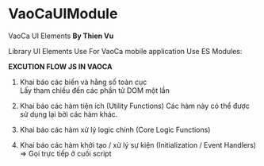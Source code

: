 # VaoCaUIModule

VaoCa UI Elements
**By Thien Vu**

Library UI Elements Use For VaoCa mobile application
Use ES Modules:

<script type="module" defer>
        import { uiManager } from 'https://cdn.jsdelivr.net/gh/lethienvu/VaoCaUIModule/VCUIElements.js';
</script>
<script>
            // Confirm Popup Button
            function showPopupConfirm(
                uiManager.showConfirmPopup({
                    title: "Xác nhận hành động",
                    content: "Bạn có chắc muốn thực hiện thao tác này? Dữ liệu có thể bị thay đổi vĩnh viễn.",
                    iconSvg: `<svg xmlns="http://www.w3.org/2000/svg" width="24" height="24" viewBox="0 0 24 24" fill="none" stroke="currentColor" stroke-width="2" stroke-linecap="round" stroke-linejoin="round" class="feather feather-help-circle"><circle cx="12" cy="12" r="10"></circle><path d="M9.09 9a3 3 0 0 1 5.8 1c0 2-3 3-3 3"></path><line x1="12" y1="17" x2="12.01" y2="17"></line></svg>`,
                    onConfirm: () => {
                        console.log("Người dùng đã Đồng ý!");
                        uiManager.showAlert({ type: 'success', message: 'Bạn đã xác nhận thành công!' });
                    },
                    onCancel: () => {
                        console.log("Người dùng đã Hủy!");
                        uiManager.showAlert({ type: 'notice', message: 'Hành động đã bị hủy bỏ.' });
                    }
                });
            )

            // Success Popup Button
                uiManager.showInfoPopup({
                    title: "Hoàn thành!",
                    content: "Thao tác của bạn đã được thực hiện thành công.",
                    iconSvg: `<svg xmlns="http://www.w3.org/2000/svg" width="24" height="24" viewBox="0 0 24 24" fill="none" stroke="currentColor" stroke-width="2" stroke-linecap="round" stroke-linejoin="round" class="feather feather-check-circle"><path d="M22 11.08V12a10 10 0 1 1-5.93-8.83"></path><polyline points="22 4 12 14.01 9 11.01"></polyline></svg>`,
                    onOk: () => {
                        console.log("Người dùng đã click OK trên Success Popup.");
                    }
                });

            // Error Popup Button
                uiManager.showInfoPopup({
                    title: "Lỗi!",
                    content: "Đã xảy ra lỗi trong quá trình xử lý yêu cầu của bạn. Vui lòng thử lại sau.",
                    iconSvg: `<svg xmlns="http://www.w3.org/2000/svg" width="80" height="94" fill="none">
                        <path fill="url(#a)" d="M36 89A36 36 0 1 0 0 53c0 20 16 36 36 36Z" opacity=".2"/>
                        <path fill="#004C39" d="M3 83c-3-5-3-12-1-18 2-8 9-14 17-16l2 7a17 17 0 0 0-11 24l-7 3Z"/>
                        <path fill="url(#b)" d="m3 94-2-1c-2-5 0-11 4-13 5-2 11 0 13 4 1 1 0 3-1 3-1 1-3 1-3-1l-3-2a5 5 0 0 0-6 7 2 2 0 0 1-2 3Z"/>
                        <path fill="#004C39" d="M65 53c-3 3-7 5-11 6l-2-8a17 17 0 0 0 14-17l8 1a25 25 0 0 1-9 18Z"/>
                        <path fill="url(#c)" d="M77 34a9 9 0 0 1-13 0c-2-2-3-4-3-7l2-2c2 0 3 1 3 2a5 5 0 0 0 9 0c0-1 1-2 3-2l2 2a9 9 0 0 1-3 7Z"/>
                        <path fill="url(#d)" d="m4 29 2 5-1 1 2 5c1 0 0 0 0 0l-6-5 1-1h1v-1l-2-3v-1h3Z"/>
                        <path fill="#004C39" d="m14 49 5 30a17 17 0 0 0 33 1l6-31H14Z"/>
                        <path fill="#fff" d="M27 72v-1h-1v1-2 1l1-1v2Zm1-2h1v1h-1v1-2Zm0 0v1l1-1h-1Zm2 1v-1 1h-1v-1h1v1l1-1v1-1l-1 1Zm3 0v-1 1h-1v-1h1v1l1-1v1-1l-1 1Zm3 0h-1v-1h1v1Zm-1 0h1l-1-1v1Zm1-2v1h1v1h-1v-2Zm1 1h-1v1h1v-1Zm1 0v1-1Zm0-1v1-1Zm0 2v-2 2Zm1-1h1v1h-1a1 1 0 0 0 1 0 1 1 0 0 1-1 0v-1Zm0 0h1-1Zm3 1h-1 1l-1-1v-1a1 1 0 0 1 1 0v1h-1 1v1Zm1 0h-1v-1h1v1Zm-1 0h1v-1l-1 1Zm2 0v-2 2Zm2-1v1h-2v-1h1v1-1h1Zm0 1h1-1v-2 1h1-1v1Zm1-1v1-1Zm0-1v1-1Zm2 1v1h-1l-1-1h2Zm-1 0v1-1Zm2 0v1-1h-1v1-1h1Zm-23-2a13 13 0 0 1-2-5h1v-1 1l1 1a11 11 0 0 0 1 3v-1a9 9 0 0 0 1-3l1-1a4 4 0 0 1 0 1v2a16 16 0 0 1-1 3l-1 1-1-1Zm5 1-1-1v-2h2v-1h-2l1-1h1l2 2v3h-1v-1h-1v1h-1Zm1-1v-1h-1v1h1Zm10-1h2a4 4 0 0 1 0 1h-1l-1 1-1-1h-1v-4l1-1 1-1h1a2 2 0 0 1 1 1v1a6 6 0 0 1-1 0v-1h-1l-1 1v3h1Zm4 1h-1v-1l1-1h2l-1-1h-1a8 8 0 0 1-1 0v-1h2c1 0 2 0 2 2v2h-3Zm1-1h1v-1h-1l-1 1h1Zm-12 1-1-1a1 1 0 0 1 0-1l1-1a1 1 0 0 1 1-1h1a1 1 0 0 1 1 0l1 2-1 2h-2a1 1 0 0 1-1 0Z"/>
                        <mask id="e" width="4" height="4" x="36" y="64" maskUnits="userSpaceOnUse" style="mask-type:luminance">
                            <path fill="#fff" d="M39 65h-3v3h3v-3Z"/>
                        </mask>
                        <g mask="url(#e)">
                            <path fill="#F30" d="M39 66v-1h-1l1 1Z"/>
                            <path fill="#004C39" d="M37 67h-1 1Zm0-1Zm1 0h-1v1-1 1h1s-1 0 0 0v-1Z"/>
                            <path fill="#004C39" d="M38 65h-1v1-1a1 1 0 0 1 1 1 1 1 0 0 1 0 1 1 1 0 0 1-1 0 1 1 0 0 0 2-1 1 1 0 0 0-1-1h-1 1"/>
                        </g>
                        <path fill="#EDFFC8" d="M36 56c12 0 22-3 22-7 0-3-10-6-22-6s-22 3-22 6c0 4 10 7 22 7Z"/>
                        <path fill="#004C39" d="M57 27c2 10-7 16-19 17-12 2-23-1-24-11-1-9 7-22 19-23 12-2 23 8 24 17Z"/>
                        <path fill="url(#f)" d="m46 17-12 2a7 7 0 1 0 2 14l12-2a7 7 0 1 0-2-14Z"/>
                        <path fill="url(#g)" d="M32 2h-1l2 10h1L32 2Z"/>
                        <path fill="url(#h)" d="M31 5a2 2 0 1 0-1-2l1 2Z"/>
                        <path fill="#004C39" d="m38 28-6-4v-1h1l6 4a1 1 0 0 1-1 1Z"/>
                        <path fill="#004C39" d="M33 29a1 1 0 0 1 0-1l4-6h1v1l-4 5-1 1Zm16-2v-1l-5-4v-1h1l5 4a1 1 0 0 1-1 2Z"/>
                        <path fill="#004C39" d="M45 27a1 1 0 0 1-1-1l4-5h1v1l-3 5h-1Z"/>
                        <path fill="url(#i)" d="m42 35 1-1a2 2 0 0 1 3 1l-1 1a1 1 0 0 0-2 0l-1 1-1-1a2 2 0 0 1 1-1Z"/>
                        <mask id="j" width="16" height="16" x="63" y="6" maskUnits="userSpaceOnUse" style="mask-type:luminance">
                            <path fill="#fff" d="M79 6H63v16h16V6Z"/>
                        </mask>
                        <g mask="url(#j)">
                            <path fill="#F30" d="M79 14a8 8 0 1 1-16 0 8 8 0 0 1 16 0Zm-8-4a1 1 0 0 0-1 1v3a1 1 0 0 0 2 0v-3a1 1 0 0 0-1-1Zm0 6a1 1 0 1 0 0 2 1 1 0 0 0 0-2Z"/>
                        </g>
                        <defs>
                            <linearGradient id="a" x1="36" x2="36" y1="17.6" y2="89.2" gradientUnits="userSpaceOnUse">
                            <stop stop-color="#EAF6FF"/>
                            <stop offset="1" stop-color="#F3FFE9"/>
                            </linearGradient>
                            <linearGradient id="b" x1="9.1" x2="9.1" y1="79" y2="94" gradientUnits="userSpaceOnUse">
                            <stop stop-color="#EAF6FF"/>
                            <stop offset="1" stop-color="#F3FFE9"/>
                            </linearGradient>
                            <linearGradient id="c" x1="70.5" x2="70.5" y1="24.7" y2="36.6" gradientUnits="userSpaceOnUse">
                            <stop stop-color="#EAF6FF"/>
                            <stop offset="1" stop-color="#F3FFE9"/>
                            </linearGradient>
                            <linearGradient id="d" x1="4.1" x2="4.1" y1="29" y2="40.3" gradientUnits="userSpaceOnUse">
                            <stop stop-color="#EAF6FF"/>
                            <stop offset="1" stop-color="#F3FFE9"/>
                            </linearGradient>
                            <linearGradient id="f" x1="40.7" x2="40.7" y1="16.8" y2="32.6" gradientUnits="userSpaceOnUse">
                            <stop stop-color="#EAF6FF"/>
                            <stop offset="1" stop-color="#F3FFE9"/>
                            </linearGradient>
                            <linearGradient id="g" x1="31.3" x2="33.1" y1="2.3" y2="11.9" gradientUnits="userSpaceOnUse">
                            <stop stop-color="#EAF6FF"/>
                            <stop offset="1" stop-color="#F3FFE9"/>
                            </linearGradient>
                            <linearGradient id="h" x1="31.4" x2="31.4" y1="1.2" y2="4.8" gradientUnits="userSpaceOnUse">
                            <stop stop-color="#EAF6FF"/>
                            <stop offset="1" stop-color="#F3FFE9"/>
                            </linearGradient>
                            <linearGradient id="i" x1="43.5" x2="43.5" y1="33.9" y2="36.9" gradientUnits="userSpaceOnUse">
                            <stop stop-color="#EAF6FF"/>
                            <stop offset="1" stop-color="#F3FFE9"/>
                            </linearGradient>
                        </defs>
                        </svg>`,
                    onOk: () => {
                        console.log("Người dùng đã click OK trên Error Popup.");
                    }
                });

            // Alert Buttons
                uiManager.showAlert({
                    type: 'success',
                    message: 'Dữ liệu đã được lưu thành công!',
                    duration: 4000 // Custom duration
                });


                uiManager.showAlert({
                    type: 'error',
                    message: 'Không thể kết nối đến máy chủ. Vui lòng kiểm tra lại!',
                    duration: 6000
                });


                uiManager.showAlert({
                    type: 'notice',
                    message: 'Bạn có một thông báo mới!',
                    duration: 3000
                });

                uiManager.showAlert({
                    type: 'warning',
                    message: 'Cảnh báo: Dung lượng lưu trữ sắp đầy!',
                    duration: 5000
                });

                uiManager.showLoading("Đang xử lý yêu cầu...");

                // Hide loading screen after the operation
                uiManager.hideLoading();
</script>

**EXCUTION FLOW JS IN VAOCA**

1. Khai báo các biến và hằng số toàn cục  
   Lấy tham chiếu đến các phần tử DOM một lần

2. Khai báo các hàm tiện ích (Utility Functions)
   Các hàm này có thể được sử dụng lại bởi các hàm khác.

3. Khai báo các hàm xử lý logic chính (Core Logic Functions)

4. Khai báo các hàm khởi tạo / xử lý sự kiện (Initialization / Event Handlers)
   => Gọi trực tiếp ở cuối script
